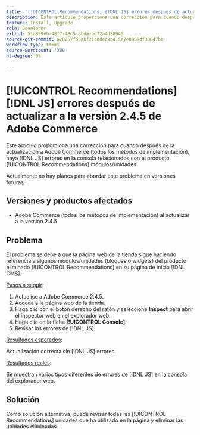 ```yaml
---
title: '[!UICONTROL Recommendations] [!DNL JS] errores después de actualizar a la versión 2.4.5 de Adobe Commerce'
description: Este artículo proporciona una corrección para cuando después de la actualización a Adobe Commerce (todos los métodos de implementación), haya  [!DNL JS] errores en la consola relacionados con los módulos del producto [!UICONTROL Recommendations].
feature: Install, Upgrade
role: Developer
exl-id: 51d899eb-48f7-48c5-8bda-bd72a4d28945
source-git-commit: a28257f55abf21cddec9b415e7e8858df33647be
workflow-type: tm+mt
source-wordcount: '200'
ht-degree: 0%

---
```


# [!UICONTROL Recommendations] [!DNL JS] errores después de actualizar a la versión 2.4.5 de Adobe Commerce

Este artículo proporciona una corrección para cuando después de la actualización a Adobe Commerce (todos los métodos de implementación), haya [!DNL JS] errores en la consola relacionados con el producto [!UICONTROL Recommendations] módulos/unidades.

Actualmente no hay planes para abordar este problema en versiones futuras.

## Versiones y productos afectados

* Adobe Commerce (todos los métodos de implementación) al actualizar a la versión 2.4.5

## Problema

El problema se debe a que la página web de la tienda sigue haciendo referencia a algunos módulos/unidades (bloques o widgets) del producto eliminado [!UICONTROL Recommendations] en su página de inicio [!DNL CMS].

<u>Pasos a seguir</u>:

1. Actualice a Adobe Commerce 2.4.5.
1. Acceda a la página web de la tienda.
1. Haga clic con el botón derecho del ratón y seleccione **Inspect** para abrir el inspector web en el explorador web.
1. Haga clic en la ficha **[!UICONTROL Console]**.
1. Revisar los errores de [!DNL JS].

<u>Resultados esperados</u>:

Actualización correcta sin [!DNL JS] errores.

<u>Resultados reales</u>:

Se muestran varios tipos diferentes de errores de [!DNL JS] en la consola del explorador web.

## Solución

Como solución alternativa, puede revisar todas las [!UICONTROL Recommendations] unidades que ha utilizado en la página y eliminar las unidades eliminadas.
